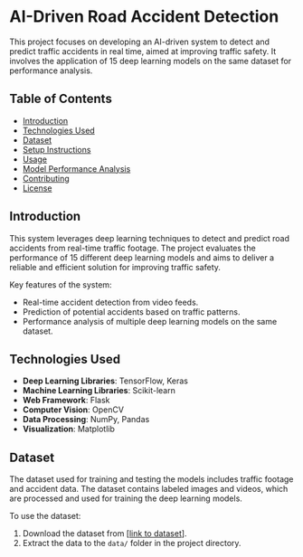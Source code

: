 # AI-Driven Road Accident Detection

This project focuses on developing an AI-driven system to detect and predict traffic accidents in real time, aimed at improving traffic safety. It involves the application of 15 deep learning models on the same dataset for performance analysis.

## Table of Contents
- [Introduction](#introduction)
- [Technologies Used](#technologies-used)
- [Dataset](#dataset)
- [Setup Instructions](#setup-instructions)
- [Usage](#usage)
- [Model Performance Analysis](#model-performance-analysis)
- [Contributing](#contributing)
- [License](#license)

## Introduction

This system leverages deep learning techniques to detect and predict road accidents from real-time traffic footage. The project evaluates the performance of 15 different deep learning models and aims to deliver a reliable and efficient solution for improving traffic safety.

Key features of the system:
- Real-time accident detection from video feeds.
- Prediction of potential accidents based on traffic patterns.
- Performance analysis of multiple deep learning models on the same dataset.

## Technologies Used

- **Deep Learning Libraries**: TensorFlow, Keras
- **Machine Learning Libraries**: Scikit-learn
- **Web Framework**: Flask
- **Computer Vision**: OpenCV
- **Data Processing**: NumPy, Pandas
- **Visualization**: Matplotlib

## Dataset

The dataset used for training and testing the models includes traffic footage and accident data. The dataset contains labeled images and videos, which are processed and used for training the deep learning models.

To use the dataset:
1. Download the dataset from [[link to dataset](https://drive.google.com/file/d/1BtYMCsSr3LlsQ2oWpvLetAutMP9ln-VT/view?usp=sharing)].
2. Extract the data to the `data/` folder in the project directory.

